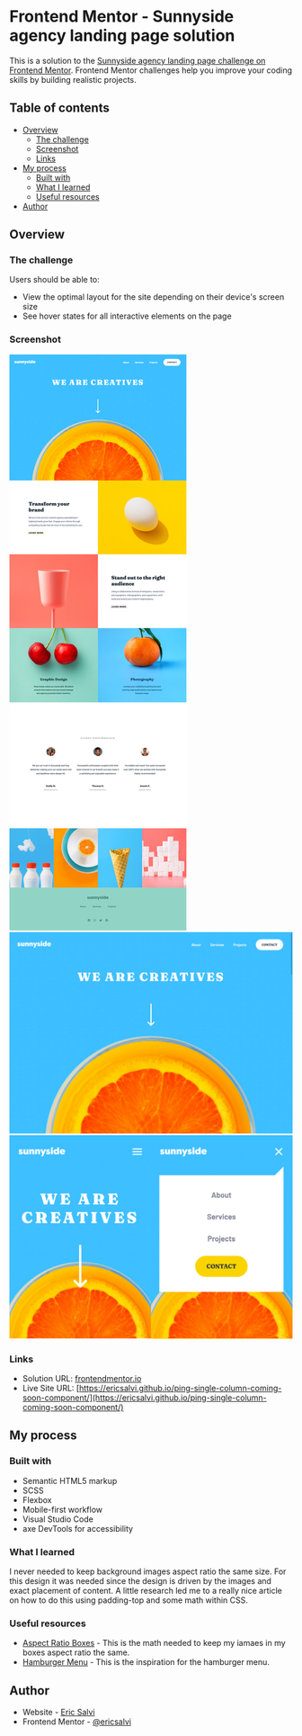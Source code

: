 # Frontend Mentor - Sunnyside agency landing page solution

This is a solution to the [Sunnyside agency landing page challenge on Frontend Mentor](https://www.frontendmentor.io/challenges/sunnyside-agency-landing-page-7yVs3B6ef). Frontend Mentor challenges help you improve your coding skills by building realistic projects.

## Table of contents

- [Overview](#overview)
  - [The challenge](#the-challenge)
  - [Screenshot](#screenshot)
  - [Links](#links)
- [My process](#my-process)
  - [Built with](#built-with)
  - [What I learned](#what-i-learned)
  - [Useful resources](#useful-resources)
- [Author](#author)

## Overview

### The challenge

Users should be able to:

- View the optimal layout for the site depending on their device's screen size
- See hover states for all interactive elements on the page

### Screenshot

![Desktop Design Solution](./design/desktop-design-solution.png)
![Above the fold](./design/above-the-fold.png)
![Mobile menu states](./design/mobile-menu-states.png)

### Links

- Solution URL: [frontendmentor.io](https://www.frontendmentor.io/solutions/ping-coming-soon-component-scss-mobilefirst-bem-v5Aq_-oih)
- Live Site URL: [https://ericsalvi.github.io/ping-single-column-coming-soon-component/](https://ericsalvi.github.io/ping-single-column-coming-soon-component/)

## My process

### Built with

- Semantic HTML5 markup
- SCSS
- Flexbox
- Mobile-first workflow
- Visual Studio Code
- axe DevTools for accessibility

### What I learned

I never needed to keep background images aspect ratio the same size. For this design it was needed since the design is driven by the images and exact placement of content. A little research led me to a really nice article on how to do this using padding-top and some math within CSS.

### Useful resources

- [Aspect Ratio Boxes](https://css-tricks.com/aspect-ratio-boxes/) - This is the math needed to keep my iamaes in my boxes aspect ratio the same.
- [Hamburger Menu](https://codepen.io/husnimun/pen/pJvEeL) - This is the inspiration for the hamburger menu.

## Author

- Website - [Eric Salvi](https://github.com/ericsalvi)
- Frontend Mentor - [@ericsalvi](https://www.frontendmentor.io/profile/ericsalvi)
